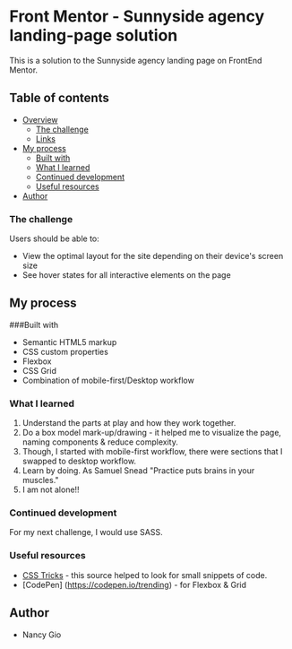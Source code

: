 # Front Mentor - Sunnyside agency landing-page solution
 This is a solution to the Sunnyside agency landing page on FrontEnd Mentor. 


## Table of contents

- [Overview](#overview)
  - [The challenge](#the-challenge)
  - [Links](#links)
- [My process](#my-process)
  - [Built with](#built-with)
  - [What I learned](#what-i-learned)
  - [Continued development](#continued-development)
  - [Useful resources](#useful-resources)
- [Author](#author)


### The challenge 

Users should be able to:

- View the optimal layout for the site depending on their device's screen size
- See hover states for all interactive elements on the page


## My process

###Built with

- Semantic HTML5 markup
- CSS custom properties
- Flexbox
- CSS Grid
- Combination of mobile-first/Desktop workflow

### What I learned

1. Understand the parts at play and how they work together.
2. Do a box model mark-up/drawing - it helped me to visualize the page, naming components & reduce complexity.
3. Though, I started with mobile-first workflow, there were sections that I swapped to desktop workflow. 
4. Learn by doing. As Samuel Snead "Practice puts brains in your muscles." 
5. I am not alone!!

### Continued development

For my next challenge, I would use SASS. 

### Useful resources

- [CSS Tricks](https://css-tricks.com/) - this source helped to look for small snippets of code.
- [CodePen] (https://codepen.io/trending) - for Flexbox & Grid


## Author
- Nancy Gio
